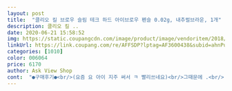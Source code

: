 ```yaml
---
layout: post 
title:  "클리오 킬 브로우 슬림 테크 하드 아이브로우 펜슬 0.02g, 내추럴브라운, 1개" 
description: 클리오 킬 ..
date: 2020-06-21 15:58:52 
img: https://static.coupangcdn.com/image/product/image/vendoritem/2018/10/31/3139231542/f653afdc-2d2f-4c5c-8b33-76984d77b1a8.jpg 
linkUrl: https://link.coupang.com/re/AFFSDP?lptag=AF3600438&subid=ahnPublicAsk&pageKey=20954662&itemId=81813312&vendorItemId=3139231542&traceid=V0-113-95f76f236c7c1015 
categories: [1010] 
color: 006064 
price: 6170 
author: Ask View Shop 
cont:  "●구매후기●<br/>(요즘 요 아이 지주 써서 ㅋ 빨리쓰네요)<br/>그때문에 .<br/>.<br/> 용량도 적고 빨리 쓰게 되는감이 있긴해요.<br/>.<br/><br/>그래도 어쩔 수 없이.<br/>.<br/> 재구매 하는 제품이라서<br/>그래서 가격대비 용량.<br/>.<br/> 생각하면 싼 제품은 아니쥬... <br/>ㅠ<br/>그리기가 쉽다는 뜻은, 얼굴에 쉽게 그어지지 않는다는 뜻입니다.<br/> 브로우펜슬이 너무 진하고 쉽게 나오면 짱구가 되어버리기 때문에 힘조절 잘 안되는 사람들한테는 이게 딱 입니다.<br/> 한때 슈에무라 펜슬이 유명했던 이유도 이거죠.<br/><br/>눈썹그리기전에 파운데이션 끝나고 한번 루스파우더로 눈썹위를 덮어주고 그 다음에 펜슬로 그리면 오래갑니다.<br/> 그리고 마무리로 한번더 위에 파우더 처리를 해주면 정말 오래 갑니다.<br/><br/>두번째 구매한 제품은 다 못쓰고 잃어버렸습니다 워낙에 얇고 작다보니까 어디로 굴러들어간건지 사라졌어요ㅠ<br/>둘째로 오래간다.<br/><br/>보통 프리파데 메이크업을 할땐<br/>브로우 펜슬 사면서 급 구매했어요 좋은데요?ㅎ 좋아요<br/>빈곳을 매꿔주거나 모양을 섬세하게 그려줄때랑 눈썹끝을 날카롭게 빼줄때.<br/><br/>셋째로 은근히 오래쓴다.<br/><br/>손이 곰손이라 눈썹 그릴대마다.<br/>.<br/> 두꺼운 펜슬로 그려주고나면<br/>심을 많이씩 빼서 쓰지 마시구... <br/> 조금씩만 빼서 써야해요.<br/>.<br/><br/>심이 현존하는 제품들중 가장 얇은것같은데.<br/>.<br/> (더 얇은게 있는지는 모름.<br/>)<br/>아, 그런데 쿠팡에서 파는 이 제품 색깔이 내추럴이랑 라이트 두가지인데 둘 다 염색모이신 분들한테는 잘 어울리실텐데 그냥 흑발이시면 좀 밝으실거에요.<br/><br/>어쨋거나 다양하게 브로우 제품을 써봤는데 이 제품을 반복구매하는데는 몇가지 이유가 있습니다.<br/><br/>요 아이로 결 그려주듯이 해주면 세상 자연스러운 데일리 메이크업 입니다.<br/><br/>요 제품또한.<br/>.<br/> 항상 재구매 하는 제품입니다.<br/><br/>요 제품은 하드킬브로우(두꺼운거)<br/>요거 하나만 써서 빈곳만 매꿔주듯이 그려주고 끝낼 때가 많아서<br/>용량보시면 0.<br/>02그람이라서 이게 지금 새털보다 가벼운건지 무거운건지 싶을 정도인데 의외로 오래 씁니다.<br/> 매일같이 눈썹을 그렸는데 두달이상 썼어요.<br/> 가격대는 좀 있지만, 오토펜슬(깎을 필요없음), 엄청 가늘어서 핸들링 쉬움, 오래감 삼박자 딱 맞는 제품 찾기 힘들어서 이 정도 가격이면 믿고 쓸만하다 생각됩니다.<br/><br/>이번이 3번째 재 구매네요.<br/>.<br/><br/>이번이 이 제품만 세번째 구매입니다.<br/><br/>제품하고 색이 같기때문에 그걸로 그려주고난 후<br/>주의 해야 할 점은<br/>처음에 산건 정말 알차게 다 썼어요 엄청 가늘지만 힘이 좋아서 얼굴에 그려도 부러지지 않아요<br/>첫째로 그리기 쉽다.<br/><br/>추천 해봅니다.<br/>.<br/> ㅎ<br/>항상 비어보이는곳이 존제 하더군요.<br/>.<br/><br/>힘 너무 주면 부러집니다.<br/>.<br/> 얇아서 ㅎ;<br/>" 
---
```

